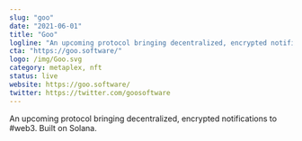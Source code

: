 ```yaml
---
slug: "goo"
date: "2021-06-01"
title: "Goo"
logline: "An upcoming protocol bringing decentralized, encrypted notifications to #web3. Built on Solana."
cta: "https://goo.software/"
logo: /img/Goo.svg
category: metaplex, nft
status: live
website: https://goo.software/
twitter: https://twitter.com/goosoftware
---
```

An upcoming protocol bringing decentralized, encrypted notifications to #web3. Built on Solana.